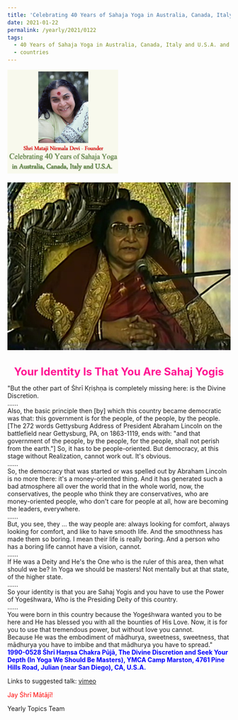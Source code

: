 ```yaml
---
title: 'Celebrating 40 Years of Sahaja Yoga in Australia, Canada, Italy and U.S.A. and its Culture, Post 3'
date: 2021-01-22
permalink: /yearly/2021/0122
tags:
  - 40 Years of Sahaja Yoga in Australia, Canada, Italy and U.S.A. and its Culture
  - countries
---
```


<div style="text-align: left"><img src="/images/Celebrating40YearsSahajaYoga.png" width="250" /></div><br>

<div style="text-align: center"><img src="/images/image616.png" /></div>

<br>
<p style="color:DeepPink; text-align:center">
<font size="+2"><b>Your Identity Is That You Are Sahaj Yogis</b><br></font>
</p>

<p>
"But the other part of Śhrī Kṛiṣhṇa is completely missing here: is the Divine Discretion.<br>
......<br>
Also, the basic principle then [by] which this country became democratic was that: this government is for the people, of the people, by the people. [The 272 words Gettysburg Address of President Abraham Lincoln on the battlefield near Gettysburg, PA, on 1863-1119, ends with: "and that government of the people, by the people, for the people, shall not perish from the earth."] So, it has to be people-oriented. But democracy, at this stage without Realization, cannot work out. It's obvious.<br>
......<br>
So, the democracy that was started or was spelled out by Abraham Lincoln is no more there: it's a money-oriented thing. And it has generated such a bad atmosphere all over the world that in the whole world, now, the conservatives, the people who think they are conservatives, who are money-oriented people, who don't care for people at all, how are becoming the leaders, everywhere.<br>
......<br>
But, you see, they ... the way people are: always looking for comfort, always looking for comfort, and like to have smooth life. And the smoothness has made them so boring. I mean their life is really boring. And a person who has a boring life cannot have a vision, cannot.<br>
......<br>
If He was a Deity and He's the One who is the ruler of this area, then what should we be? In Yoga we should be masters! Not mentally but at that state, of the higher state.<br>
......<br>
So your identity is that you are Sahaj Yogis and you have to use the Power of Yogeśhwara, Who is the Presiding Deity of this country.<br>
......<br>
You were born in this country because the Yogeśhwara wanted you to be here and He has blessed you with all the bounties of His Love. Now, it is for you to use that tremendous power, but without love you cannot.<br> 
Because He was the embodiment of mādhurya, sweetness, sweetness, that mādhurya you have to imbibe and that mādhurya you have to spread."<br>
<font color="blue"><b>1990-0528 Śhrī Haṃsa Chakra Pūjā, The Divine Discretion and Seek Your Depth (In Yoga We Should Be Masters), YMCA Camp Marston, 4761 Pine Hills Road, Julian (near San Diego), CA, U.S.A.</b></font><br>
</p>

Links to suggested talk: <a href="https://vimeo.com/55192638"> vimeo</a><br>

<p style="color:red;">Jay Śhrī Mātājī!<br></p>

Yearly Topics Team